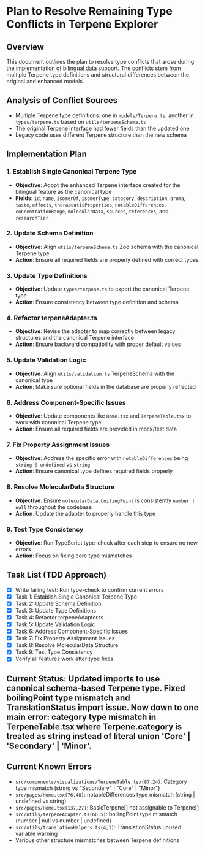 # Plan to Resolve Remaining Type Conflicts in Terpene Explorer

## Overview

This document outlines the plan to resolve type conflicts that arose during the implementation of bilingual data support. The conflicts stem
from multiple Terpene type definitions and structural differences between the original and enhanced models.

## Analysis of Conflict Sources

- Multiple Terpene type definitions: one in `models/Terpene.ts`, another in `types/terpene.ts` based on `utils/terpeneSchema.ts`
- The original Terpene interface had fewer fields than the updated one
- Legacy code uses different Terpene structure than the new schema

## Implementation Plan

### 1. Establish Single Canonical Terpene Type

- **Objective**: Adopt the enhanced Terpene interface created for the bilingual feature as the canonical type
- **Fields**: `id`, `name`, `isomerOf`, `isomerType`, `category`, `description`, `aroma`, `taste`, `effects`, `therapeuticProperties`,
  `notableDifferences`, `concentrationRange`, `molecularData`, `sources`, `references`, and `researchTier`

### 2. Update Schema Definition

- **Objective**: Align `utils/terpeneSchema.ts` Zod schema with the canonical Terpene type
- **Action**: Ensure all required fields are properly defined with correct types

### 3. Update Type Definitions

- **Objective**: Update `types/terpene.ts` to export the canonical Terpene type
- **Action**: Ensure consistency between type definition and schema

### 4. Refactor terpeneAdapter.ts

- **Objective**: Revise the adapter to map correctly between legacy structures and the canonical Terpene interface
- **Action**: Ensure backward compatibility with proper default values

### 5. Update Validation Logic

- **Objective**: Align `utils/validation.ts` TerpeneSchema with the canonical type
- **Action**: Make sure optional fields in the database are properly reflected

### 6. Address Component-Specific Issues

- **Objective**: Update components like `Home.tsx` and `TerpeneTable.tsx` to work with canonical Terpene type
- **Action**: Ensure all required fields are provided in mock/test data

### 7. Fix Property Assignment Issues

- **Objective**: Address the specific error with `notableDifferences` being `string | undefined` vs `string`
- **Action**: Ensure canonical type defines required fields properly

### 8. Resolve MolecularData Structure

- **Objective**: Ensure `molecularData.boilingPoint` is consistently `number | null` throughout the codebase
- **Action**: Update the adapter to properly handle this type

### 9. Test Type Consistency

- **Objective**: Run TypeScript type-check after each step to ensure no new errors
- **Action**: Focus on fixing core type mismatches

## Task List (TDD Approach)

- [x] Write failing test: Run type-check to confirm current errors
- [x] Task 1: Establish Single Canonical Terpene Type
- [x] Task 2: Update Schema Definition
- [x] Task 3: Update Type Definitions
- [x] Task 4: Refactor terpeneAdapter.ts
- [x] Task 5: Update Validation Logic
- [x] Task 6: Address Component-Specific Issues
- [x] Task 7: Fix Property Assignment Issues
- [x] Task 8: Resolve MolecularData Structure
- [x] Task 9: Test Type Consistency
- [x] Verify all features work after type fixes

## Current Status: Updated imports to use canonical schema-based Terpene type. Fixed boilingPoint type mismatch and TranslationStatus import issue. Now down to one main error: category type mismatch in TerpeneTable.tsx where Terpene.category is treated as string instead of literal union 'Core' | 'Secondary' | 'Minor'.

## Current Known Errors

- `src/components/visualizations/TerpeneTable.tsx(87,24)`: Category type mismatch (string vs "Secondary" | "Core" | "Minor")
- `src/pages/Home.tsx(76,48)`: notableDifferences type mismatch (string | undefined vs string)
- `src/pages/Home.tsx(137,27)`: BasicTerpene[] not assignable to Terpene[]
- `src/utils/terpeneAdapter.ts(60,5)`: boilingPoint type mismatch (number | null vs number | undefined)
- `src/utils/translationHelpers.ts(4,1)`: TranslationStatus unused variable warning
- Various other structure mismatches between Terpene definitions
